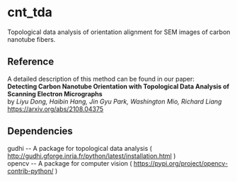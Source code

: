 # cnt_tda
Topological data analysis of orientation alignment for SEM images of carbon nanotube fibers.

## Reference
A detailed description of this method can be found in our paper:  
**Detecting Carbon Nanotube Orientation with Topological Data Analysis of Scanning Electron Micrographs**  
by *Liyu Dong, Haibin Hang, Jin Gyu Park, Washington Mio, Richard Liang*  
https://arxiv.org/abs/2108.04375

## Dependencies
gudhi -- A package for topological data analysis ( http://gudhi.gforge.inria.fr/python/latest/installation.html )  
opencv -- A package for computer vision ( https://pypi.org/project/opencv-contrib-python/ )
